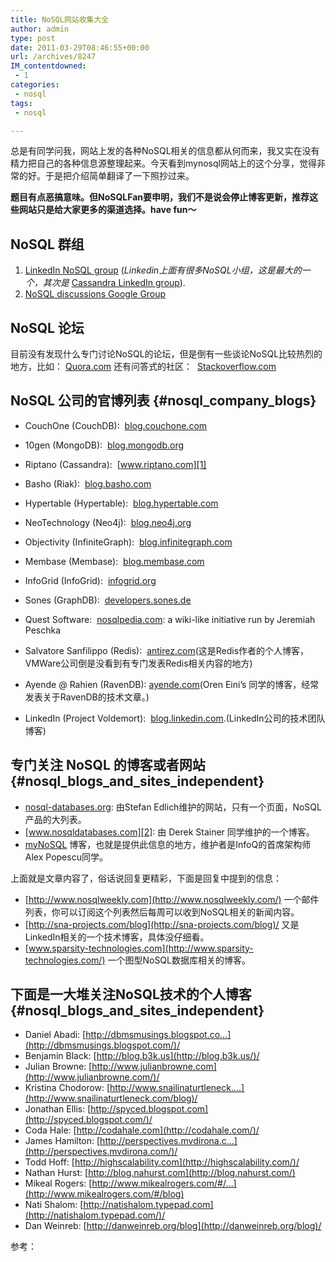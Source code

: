 ```yaml
---
title: NoSQL网站收集大全
author: admin
type: post
date: 2011-03-29T08:46:55+00:00
url: /archives/8247
IM_contentdowned:
 - 1
categories:
 - nosql
tags:
 - nosql

---
```

总是有同学问我，网站上发的各种NoSQL相关的信息都从何而来，我又实在没有精力把自己的各种信息源整理起来。今天看到mynosql网站上的这个分享，觉得非常的好。于是把介绍简单翻译了一下照抄过来。

**题目有点恶搞意味。但NoSQLFan要申明，我们不是说会停止博客更新，推荐这些网站只是给大家更多的渠道选择。have fun～**

## NoSQL 群组

 1. [LinkedIn NoSQL group](http://www.linkedin.com/groups?gid=2085042) (_Linkedin上面有很多NoSQL小组，这是最大的一个，其次是_ [Cassandra LinkedIn group](http://www.linkedin.com/groups?gid=2822930)).
 2. [NoSQL discussions Google Group](http://groups.google.com/group/nosql-discussion)

## NoSQL 论坛

目前没有发现什么专门讨论NoSQL的论坛，但是倒有一些谈论NoSQL比较热烈的地方，比如： [Quora.com](http://www.quora.com/NoSQL) 还有问答式的社区：  [Stackoverflow.com](http://stackoverflow.com/questions/tagged/nosql)

## NoSQL 公司的官博列表 {#nosql_company_blogs}

 * CouchOne (CouchDB):  [blog.couchone.com](http://blog.couchone.com/)
 * 10gen (MongoDB):  [blog.mongodb.org](http://blog.mongodb.org/)
 * Riptano (Cassandra):  [www.riptano.com][1]
 * Basho (Riak):  [blog.basho.com](http://blog.basho.com/)
 * Hypertable (Hypertable):  [blog.hypertable.com](http://blog.hypertable.com/)
 * NeoTechnology (Neo4j):  [blog.neo4j.org](http://blog.neo4j.org/)
 * Objectivity (InfiniteGraph):  [blog.infinitegraph.com](http://blog.infinitegraph.com/)
 * Membase (Membase):  [blog.membase.com](http://blog.membase.com/)
 * InfoGrid (InfoGrid):  [infogrid.org](http://infogrid.org/blog/)
 * Sones (GraphDB):  [developers.sones.de](http://developers.sones.de/)
 * Quest Software:  [nosqlpedia.com](http://nosqlpedia.com/): a wiki-like initiative run by Jeremiah Peschka

 * Salvatore Sanfilippo (Redis):  [antirez.com](http://antirez.com/)(这是Redis作者的个人博客，VMWare公司倒是没看到有专门发表Redis相关内容的地方)
 * Ayende @ Rahien (RavenDB): [ayende.com](http://ayende.com/blog/default.aspx)(Oren Eini’s 同学的博客，经常发表关于RavenDB的技术文章。)
 * LinkedIn (Project Voldemort):  [blog.linkedin.com](http://blog.linkedin.com/).(LinkedIn公司的技术团队博客)

## 专门关注 NoSQL 的博客或者网站 {#nosql_blogs_and_sites_independent}

 * [nosql-databases.org](http://nosql-databases.org/): 由Stefan Edlich维护的网站，只有一个页面，NoSQL产品的大列表。
 * [www.nosqldatabases.com][2]: 由 Derek Stainer 同学维护的一个博客。
 * [myNoSQL][3] 博客，也就是提供此信息的地方，维护者是InfoQ的首席架构师Alex Popescu同学。

上面就是文章内容了，俗话说回复更精彩，下面是回复中提到的信息：

 * [http://www.nosqlweekly.com](http://www.nosqlweekly.com/) 一个邮件列表，你可以订阅这个列表然后每周可以收到NoSQL相关的新闻内容。
 * [http://sna-projects.com/blog](http://sna-projects.com/blog)/ 又是LinkedIn相关的一个技术博客，具体没仔细看。
 * [www.sparsity-technologies.com](http://www.sparsity-technologies.com/) 一个图型NoSQL数据库相关的博客。

## 下面是一大堆关注NoSQL技术的个人博客 {#nosql_blogs_and_sites_independent}

 * Daniel Abadi: [http://dbmsmusings.blogspot.co…](http://dbmsmusings.blogspot.com/)/
 * Benjamin Black: [http://blog.b3k.us](http://blog.b3k.us/)/
 * Julian Browne: [http://www.julianbrowne.com](http://www.julianbrowne.com/)/
 * Kristina Chodorow: [http://www.snailinaturtleneck….](http://www.snailinaturtleneck.com/blog)/
 * Jonathan Ellis: [http://spyced.blogspot.com](http://spyced.blogspot.com/)/
 * Coda Hale: [http://codahale.com](http://codahale.com/)/
 * James Hamilton: [http://perspectives.mvdirona.c…](http://perspectives.mvdirona.com/)/
 * Todd Hoff: [http://highscalability.com](http://highscalability.com/)/
 * Nathan Hurst: [http://blog.nahurst.com](http://blog.nahurst.com/)
 * Mikeal Rogers: [http://www.mikealrogers.com/#/…](http://www.mikealrogers.com/#/blog)
 * Nati Shalom: [http://natishalom.typepad.com](http://natishalom.typepad.com/)/
 * Dan Weinreb: [http://danweinreb.org/blog](http://danweinreb.org/blog)/

参考：



 [1]: http://www.riptano.com/
 [2]: http://www.nosqldatabases.com/
 [3]: http://nosql.mypopescu.com/